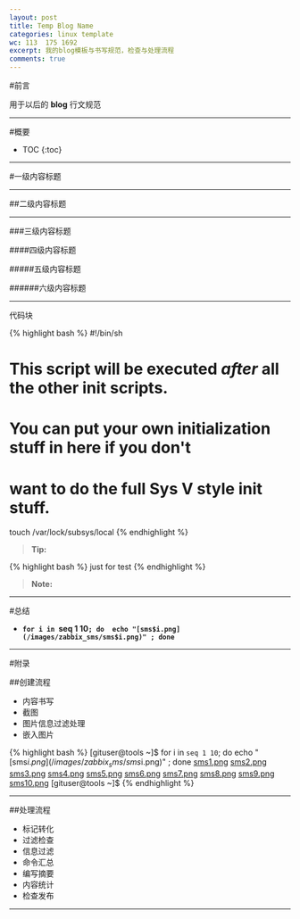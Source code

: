 ```yaml
---
layout: post
title: Temp Blog Name
categories: linux template
wc: 113  175 1692 
excerpt: 我的blog模板与书写规范，检查与处理流程
comments: true
---
```


#前言

用于以后的 **blog** 行文规范

---

#概要

* TOC
{:toc}


---


#一级内容标题

---

##二级内容标题

---


###三级内容标题

####四级内容标题

#####五级内容标题

######六级内容标题

---

代码块

{% highlight bash %}
#!/bin/sh
#
# This script will be executed *after* all the other init scripts.
# You can put your own initialization stuff in here if you don't
# want to do the full Sys V style init stuff.
touch /var/lock/subsys/local
{% endhighlight %}


> **Tip:**


{% highlight bash %}
just for test
{% endhighlight %}


> **Note:**

---

#总结

* **`for i in `seq 1 10`; do  echo "[sms$i.png](/images/zabbix_sms/sms$i.png)" ; done`**

---

#附录

##创建流程

* 内容书写
* 截图
* 图片信息过滤处理
* 嵌入图片

{% highlight bash %}
[gituser@tools ~]$  for i in `seq 1 10`; do  echo "[sms$i.png](/images/zabbix_sms/sms$i.png)" ; done 
[sms1.png](/images/zabbix_sms/sms1.png)
[sms2.png](/images/zabbix_sms/sms2.png)
[sms3.png](/images/zabbix_sms/sms3.png)
[sms4.png](/images/zabbix_sms/sms4.png)
[sms5.png](/images/zabbix_sms/sms5.png)
[sms6.png](/images/zabbix_sms/sms6.png)
[sms7.png](/images/zabbix_sms/sms7.png)
[sms8.png](/images/zabbix_sms/sms8.png)
[sms9.png](/images/zabbix_sms/sms9.png)
[sms10.png](/images/zabbix_sms/sms10.png)
[gituser@tools ~]$ 
{% endhighlight %}

---

##处理流程

* 标记转化
* 过滤检查
* 信息过滤
* 命令汇总
* 编写摘要
* 内容统计
* 检查发布

---

[link]: http://soft.dog/
[temp]: http://soft.dog/
